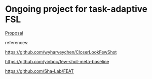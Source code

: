 # Ongoing project for task-adaptive FSL

<a href="https://drive.google.com/file/d/1Q5DjwRDepfMnDkPWuElqqtRyf4666Qr_/view?usp=share_link">Proposal</a>


references: 

https://github.com/wyharveychen/CloserLookFewShot

https://github.com/yinboc/few-shot-meta-baseline

https://github.com/Sha-Lab/FEAT
